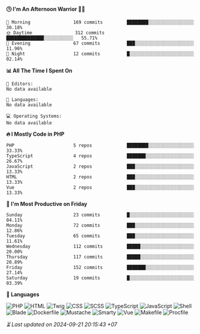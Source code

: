 <!--START_SECTION:readme-stats-->
**🕒 I'm An Afternoon Warrior 🥷🏻**

```text
🌅 Morning                169 commits         ████████░░░░░░░░░░░░░░░░░   30.18%
🌞 Daytime                312 commits         ██████████████░░░░░░░░░░░   55.71%
🌆 Evening                67 commits          ███░░░░░░░░░░░░░░░░░░░░░░   11.96%
🌙 Night                  12 commits          █░░░░░░░░░░░░░░░░░░░░░░░░   02.14%
```

**📊 All The Time I Spent On**

```text
📝 Editors:
No data available

💬 Languages:
No data available

💻 Operating Systems:
No data available
```

**🔥 I Mostly Code in PHP**

```text
PHP                      5 repos             ████████░░░░░░░░░░░░░░░░░   33.33%
TypeScript               4 repos             ███████░░░░░░░░░░░░░░░░░░   26.67%
JavaScript               2 repos             ███░░░░░░░░░░░░░░░░░░░░░░   13.33%
HTML                     2 repos             ███░░░░░░░░░░░░░░░░░░░░░░   13.33%
Vue                      2 repos             ███░░░░░░░░░░░░░░░░░░░░░░   13.33%
```

**📅 I'm Most Productive on Friday**

```text
Sunday                   23 commits          █░░░░░░░░░░░░░░░░░░░░░░░░   04.11%
Monday                   72 commits          ███░░░░░░░░░░░░░░░░░░░░░░   12.86%
Tuesday                  65 commits          ███░░░░░░░░░░░░░░░░░░░░░░   11.61%
Wednesday                112 commits         █████░░░░░░░░░░░░░░░░░░░░   20.00%
Thursday                 117 commits         █████░░░░░░░░░░░░░░░░░░░░   20.89%
Friday                   152 commits         ███████░░░░░░░░░░░░░░░░░░   27.14%
Saturday                 19 commits          █░░░░░░░░░░░░░░░░░░░░░░░░   03.39%
```

**💬 Languages**

![PHP](https://img.shields.io/badge/PHP-38.08%25-4F5D95?&logo=PHP&labelColor=151b23)
![HTML](https://img.shields.io/badge/HTML-29.68%25-e34c26?&logo=HTML&labelColor=151b23)
![Twig](https://img.shields.io/badge/Twig-16.62%25-c1d026?&logo=Twig&labelColor=151b23)
![CSS](https://img.shields.io/badge/CSS-07.57%25-563d7c?&logo=CSS&labelColor=151b23)
![SCSS](https://img.shields.io/badge/SCSS-04.54%25-c6538c?&logo=SCSS&labelColor=151b23)
![TypeScript](https://img.shields.io/badge/TypeScript-02.14%25-3178c6?&logo=TypeScript&labelColor=151b23)
![JavaScript](https://img.shields.io/badge/JavaScript-01.18%25-f1e05a?&logo=JavaScript&labelColor=151b23)
![Shell](https://img.shields.io/badge/Shell-00.09%25-89e051?&logo=Shell&labelColor=151b23)
![Blade](https://img.shields.io/badge/Blade-00.05%25-f7523f?&logo=Blade&labelColor=151b23)
![Dockerfile](https://img.shields.io/badge/Dockerfile-00.03%25-384d54?&logo=Dockerfile&labelColor=151b23)
![Mustache](https://img.shields.io/badge/Mustache-00.01%25-724b3b?&logo=Mustache&labelColor=151b23)
![Smarty](https://img.shields.io/badge/Smarty-00.01%25-f0c040?&logo=Smarty&labelColor=151b23)
![Vue](https://img.shields.io/badge/Vue-00.01%25-41b883?&logo=Vue&labelColor=151b23)
![Makefile](https://img.shields.io/badge/Makefile-00.00%25-427819?&logo=Makefile&labelColor=151b23)
![Procfile](https://img.shields.io/badge/Procfile-00.00%25-3B2F63?&logo=Procfile&labelColor=151b23)




*⏳ Last updated on 2024-09-21 20:15:43 +07*
<!--END_SECTION:readme-stats-->